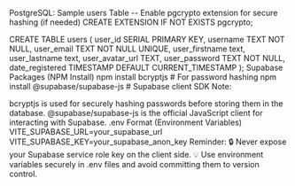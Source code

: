 PostgreSQL: Sample users Table
-- Enable pgcrypto extension for secure hashing (if needed)
CREATE EXTENSION IF NOT EXISTS pgcrypto;

CREATE TABLE users (
    user_id SERIAL PRIMARY KEY,
    username TEXT NOT NULL,
    user_email TEXT NOT NULL UNIQUE,
    user_firstname text,
    user_lastname text,
    user_avatar_url TEXT,
    user_password TEXT NOT NULL,
    date_registered TIMESTAMP DEFAULT CURRENT_TIMESTAMP
);
Supabase Packages (NPM Install)
npm install bcryptjs          # For password hashing
npm install @supabase/supabase-js  # Supabase client SDK
Note:

bcryptjs is used for securely hashing passwords before storing them in the database.
@supabase/supabase-js is the official JavaScript client for interacting with Supabase.
.env Format (Environment Variables)
VITE_SUPABASE_URL=your_supabase_url
VITE_SUPABASE_KEY=your_supabase_anon_key
Reminder:
🔒 Never expose your Supabase service role key on the client side.
💡 Use environment variables securely in .env files and avoid committing them to version control.